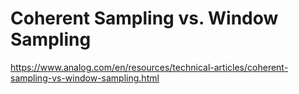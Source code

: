 # Coherent Sampling vs. Window Sampling

https://www.analog.com/en/resources/technical-articles/coherent-sampling-vs-window-sampling.html

